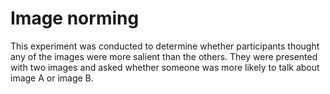 # Image norming

This experiment was conducted to determine whether participants thought any of the images were more salient than the others. They were presented with two images and asked whether someone was more likely to talk about image A or image B.
